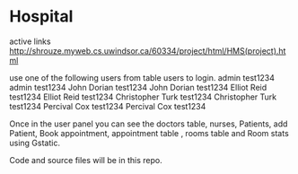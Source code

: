 # Hospital 
active links 
http://shrouze.myweb.cs.uwindsor.ca/60334/project/html/HMS(project).html

use one of the following users from table users to login. 
admin 	test1234
admin 	test1234
John Dorian 	test1234
John Dorian 	test1234
Elliot Reid 	test1234
Elliot Reid 	test1234
Christopher Turk 	test1234
Christopher Turk 	test1234
Percival Cox 	test1234
Percival Cox 	test1234

Once in the user panel you can see the doctors table, nurses, Patients, add Patient, Book appointment, appointment table , rooms table and Room stats using Gstatic. 

Code and source files will be in this repo. 
